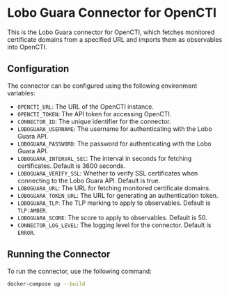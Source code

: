 # Lobo Guara Connector for OpenCTI

This is the Lobo Guara connector for OpenCTI, which fetches monitored certificate domains from a specified URL and imports them as observables into OpenCTI.

## Configuration

The connector can be configured using the following environment variables:

- `OPENCTI_URL`: The URL of the OpenCTI instance.
- `OPENCTI_TOKEN`: The API token for accessing OpenCTI.
- `CONNECTOR_ID`: The unique identifier for the connector.
- `LOBOGUARA_USERNAME`: The username for authenticating with the Lobo Guara API.
- `LOBOGUARA_PASSWORD`: The password for authenticating with the Lobo Guara API.
- `LOBOGUARA_INTERVAL_SEC`: The interval in seconds for fetching certificates. Default is 3600 seconds.
- `LOBOGUARA_VERIFY_SSL`: Whether to verify SSL certificates when connecting to the Lobo Guara API. Default is true.
- `LOBOGUARA_URL`: The URL for fetching monitored certificate domains.
- `LOBOGUARA_TOKEN_URL`: The URL for generating an authentication token.
- `LOBOGUARA_TLP`: The TLP marking to apply to observables. Default is `TLP:AMBER`.
- `LOBOGUARA_SCORE`: The score to apply to observables. Default is 50.
- `CONNECTOR_LOG_LEVEL`: The logging level for the connector. Default is `ERROR`.

## Running the Connector

To run the connector, use the following command:

```sh
docker-compose up --build
